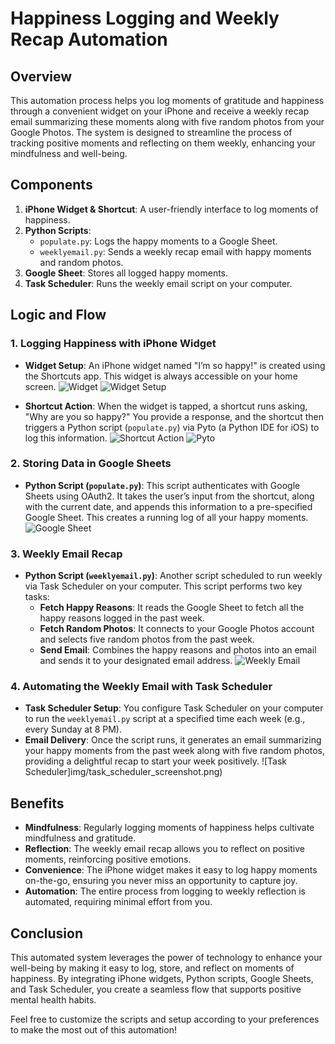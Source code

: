 # Happiness Logging and Weekly Recap Automation

## Overview
This automation process helps you log moments of gratitude and happiness through a convenient widget on your iPhone and receive a weekly recap email summarizing these moments along with five random photos from your Google Photos. The system is designed to streamline the process of tracking positive moments and reflecting on them weekly, enhancing your mindfulness and well-being.

## Components
1. **iPhone Widget & Shortcut**: A user-friendly interface to log moments of happiness.
2. **Python Scripts**:
   - `populate.py`: Logs the happy moments to a Google Sheet.
   - `weeklyemail.py`: Sends a weekly recap email with happy moments and random photos.
3. **Google Sheet**: Stores all logged happy moments.
4. **Task Scheduler**: Runs the weekly email script on your computer.

## Logic and Flow

### 1. Logging Happiness with iPhone Widget
- **Widget Setup**: An iPhone widget named "I’m so happy!" is created using the Shortcuts app. This widget is always accessible on your home screen.
![Widget](img/widget_screenshot.png)
![Widget Setup](img/widget_setup_screenshot.png)

- **Shortcut Action**: When the widget is tapped, a shortcut runs asking, "Why are you so happy?" You provide a response, and the shortcut then triggers a Python script (`populate.py`) via Pyto (a Python IDE for iOS) to log this information.
![Shortcut Action](img/shortcut_action_screenshot.png)
![Pyto](img/pyto.png)


### 2. Storing Data in Google Sheets
- **Python Script (`populate.py`)**: This script authenticates with Google Sheets using OAuth2. It takes the user’s input from the shortcut, along with the current date, and appends this information to a pre-specified Google Sheet. This creates a running log of all your happy moments.
![Google Sheet](img/google_sheet_screenshot.png)

### 3. Weekly Email Recap
- **Python Script (`weeklyemail.py`)**: Another script scheduled to run weekly via Task Scheduler on your computer. This script performs two key tasks:
  - **Fetch Happy Reasons**: It reads the Google Sheet to fetch all the happy reasons logged in the past week.
  - **Fetch Random Photos**: It connects to your Google Photos account and selects five random photos from the past week.
  - **Send Email**: Combines the happy reasons and photos into an email and sends it to your designated email address.
![Weekly Email](img/weekly_email_screenshot.png)

### 4. Automating the Weekly Email with Task Scheduler
- **Task Scheduler Setup**: You configure Task Scheduler on your computer to run the `weeklyemail.py` script at a specified time each week (e.g., every Sunday at 8 PM).
- **Email Delivery**: Once the script runs, it generates an email summarizing your happy moments from the past week along with five random photos, providing a delightful recap to start your week positively.
![Task Scheduler]img/task_scheduler_screenshot.png)

## Benefits
- **Mindfulness**: Regularly logging moments of happiness helps cultivate mindfulness and gratitude.
- **Reflection**: The weekly email recap allows you to reflect on positive moments, reinforcing positive emotions.
- **Convenience**: The iPhone widget makes it easy to log happy moments on-the-go, ensuring you never miss an opportunity to capture joy.
- **Automation**: The entire process from logging to weekly reflection is automated, requiring minimal effort from you.

## Conclusion
This automated system leverages the power of technology to enhance your well-being by making it easy to log, store, and reflect on moments of happiness. By integrating iPhone widgets, Python scripts, Google Sheets, and Task Scheduler, you create a seamless flow that supports positive mental health habits.

Feel free to customize the scripts and setup according to your preferences to make the most out of this automation!
